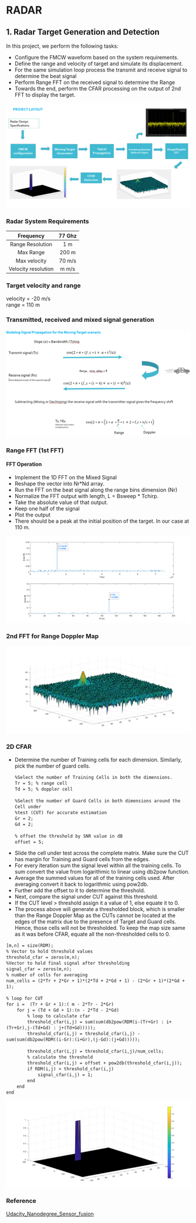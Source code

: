 # RADAR
## 1. Radar Target Generation and Detection 
In this project, we perform the following tasks:
- Configure the FMCW waveform based on the system requirements.
- Define the range and velocity of target and simulate its displacement.
- For the same simulation loop process the transmit and receive signal to determine the beat signal
- Perform Range FFT on the received signal to determine the Range
- Towards the end, perform the CFAR processing on the output of 2nd FFT to display the target.

![alt text](https://github.com/pravin382/Udacity-SFND-Radar/blob/master/pics/Project_radar_target_generation_and_detection.png)

### Radar System Requirements
|Frequency | 77 Ghz|
:----:|:----:
|Range Resolution | 1 m|
|Max Range | 200 m|
|Max velocity | 70 m/s|
|Velocity resolution| m m/s|

### Target velocity and range
velocity = -20 m/s <br /> 
range = 110 m

###  Transmitted, received and mixed signal generation
![alt text](https://github.com/pravin382/Udacity-SFND-Radar/blob/master/pics/signal_propagation.png)

### Range FFT (1st FFT)
#### FFT Operation
- Implement the 1D FFT on the Mixed Signal
- Reshape the vector into Nr*Nd array.
- Run the FFT on the beat signal along the range bins dimension (Nr)
- Normalize the FFT output with length, L = Bsweep * Tchirp.
- Take the absolute value of that output.
- Keep one half of the signal
- Plot the output
- There should be a peak at the initial position of the target. In our case at 110 m.

![alt text](https://github.com/pravin382/Udacity-SFND-Radar/blob/master/pics/frequency_and_Range.png)

###  2nd FFT for Range Doppler Map
![alt text](https://github.com/pravin382/Udacity-SFND-Radar/blob/master/pics/RDM.png)

### 2D CFAR
- Determine the number of Training cells for each dimension. Similarly, pick the number of guard cells. <br /> 
  ```
  %Select the number of Training Cells in both the dimensions.
  Tr = 5; % range cell
  Td = 5; % doppler cell

  %Select the number of Guard Cells in both dimensions around the Cell under 
  %test (CUT) for accurate estimation
  Gr = 2;
  Gd = 2;
  
  % offset the threshold by SNR value in dB
  offset = 5; 
  ```
- Slide the cell under test across the complete matrix. Make sure the CUT has margin for Training and Guard cells from the edges.
- For every iteration sum the signal level within all the training cells. To sum convert the value from logarithmic to linear using db2pow function.
- Average the summed values for all of the training cells used. After averaging convert it back to logarithmic using pow2db.
- Further add the offset to it to determine the threshold.
- Next, compare the signal under CUT against this threshold.
- If the CUT level > threshold assign it a value of 1, else equate it to 0.
- The process above will generate a thresholded block, which is smaller than the Range Doppler Map as the CUTs cannot be located at the edges of the matrix due to the presence of Target and Guard cells. Hence, those cells will not be thresholded. To keep the map size same as it was before CFAR, equate all the non-thresholded cells to 0.
```
[m,n] = size(RDM);
% Vector to hold threshold values 
threshold_cfar = zeros(m,n);
%Vector to hold final signal after thresholding
signal_cfar = zeros(m,n);
% number of cells for averaging
num_cells = (2*Tr + 2*Gr + 1)*(2*Td + 2*Gd + 1) - (2*Gr + 1)*(2*Gd + 1);

% loop for CUT
for i =  (Tr + Gr + 1):( m - 2*Tr - 2*Gr)
    for j = (Td + Gd + 1):(n - 2*Td - 2*Gd)
        % loop to calculate cfar
        threshold_cfar(i,j) = sum(sum(db2pow(RDM(i-(Tr+Gr) : i+(Tr+Gr),j-(Td+Gd) : j+(Td+Gd))))); 
        threshold_cfar(i,j) = threshold_cfar(i,j) - sum(sum(db2pow(RDM((i-Gr):(i+Gr),(j-Gd):(j+Gd)))));
        
        threshold_cfar(i,j) = threshold_cfar(i,j)/num_cells;
        % calculate the threshold
        threshold_cfar(i,j) = offset + pow2db(threshold_cfar(i,j));
        if RDM(i,j) > threshold_cfar(i,j)
            signal_cfar(i,j) = 1;
        end
    end
end
```
![alt text](https://github.com/pravin382/Udacity-SFND-Radar/blob/master/pics/cfar_sig.png)

### Reference
 [Udacity_Nanodegree_Sensor_fusion](https://www.udacity.com/course/sensor-fusion-engineer-nanodegree--nd313)
